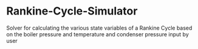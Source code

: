 # Rankine-Cycle-Simulator
Solver for calculating the various state variables of a Rankine Cycle based on the boiler pressure and temperature and condenser pressure
input by user

